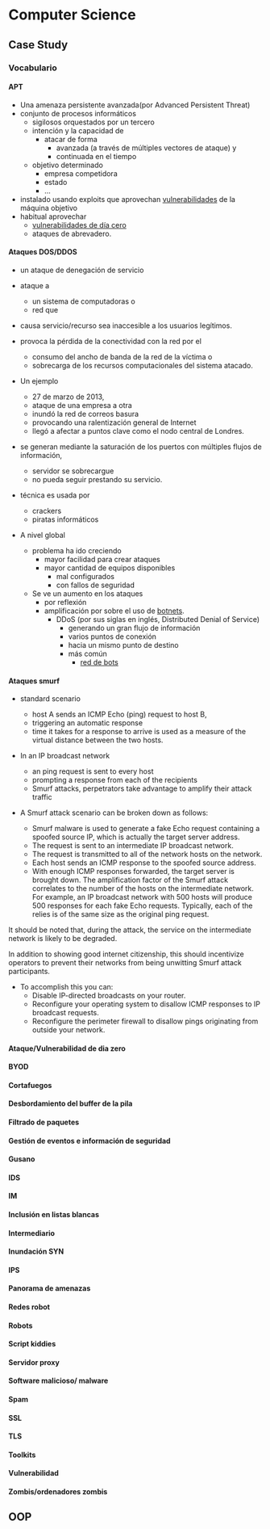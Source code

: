 # Computer Science

## Case Study

### Vocabulario

#### APT

-   Una amenaza persistente avanzada(por Advanced Persistent Threat)
-   conjunto de procesos informáticos
    -   sigilosos orquestados por un tercero
    -   intención y la capacidad de
        -   atacar de forma
            -   avanzada (a través de múltiples vectores de ataque) y
            -   continuada en el tiempo
    -   objetivo determinado
        -   empresa competidora
        -   estado
        -   ...
-   instalado usando exploits que aprovechan [vulnerabilidades](#vulnerabilidad) de la máquina objetivo
-   habitual aprovechar
    -   [vulnerabilidades de día cero](#ataquevulnerabilidad-de-dia-zero)
    -   ataques de abrevadero.

#### Ataques DOS/DDOS

-   un ataque de denegación de servicio
-   ataque a
    -   un sistema de computadoras o
    -   red que
-   causa servicio/recurso sea inaccesible a los usuarios legítimos.
-   provoca la pérdida de la conectividad con la red por el
    -   consumo del ancho de banda de la red de la víctima o
    -   sobrecarga de los recursos computacionales del sistema atacado.
-   Un ejemplo

    -   27 de marzo de 2013,
    -   ataque de una empresa a otra
    -   inundó la red de correos basura
    -   provocando una ralentización general de Internet
    -   llegó a afectar a puntos clave como el nodo central de Londres.

-   se generan mediante la saturación de los puertos con múltiples flujos de información,
    -   servidor se sobrecargue
    -   no pueda seguir prestando su servicio.
-   técnica es usada por
    -   crackers
    -   piratas informáticos
-   A nivel global
    -   problema ha ido creciendo
        -   mayor facilidad para crear ataques
        -   mayor cantidad de equipos disponibles
            -   mal configurados
            -   con fallos de seguridad
    -   Se ve un aumento en los ataques
        -   por reflexión
        -   amplificación por sobre el uso de [botnets](#zombisordenadores-zombis).
            -   DDoS (por sus siglas en inglés, Distributed Denial of Service)
                -   generando un gran flujo de información
                -   varios puntos de conexión
                -   hacia un mismo punto de destino
                -   más común
                    -   [red de bots](#zombisordenadores-zombis)

#### Ataques smurf

-   standard scenario

    -   host A sends an ICMP Echo (ping) request to host B,
    -   triggering an automatic response
    -   time it takes for a response to arrive is used as a measure of the virtual distance between the two hosts.

-   In an IP broadcast network

    -   an ping request is sent to every host
    -   prompting a response from each of the recipients
    -   Smurf attacks, perpetrators take advantage to amplify their attack traffic

-   A Smurf attack scenario can be broken down as follows:

    -   Smurf malware is used to generate a fake Echo request containing a spoofed source IP, which is actually the target server address.
    -   The request is sent to an intermediate IP broadcast network.
    -   The request is transmitted to all of the network hosts on the network.
    -   Each host sends an ICMP response to the spoofed source address.
    -   With enough ICMP responses forwarded, the target server is brought down.
        The amplification factor of the Smurf attack correlates to the number of the hosts on the intermediate network. For example, an IP broadcast network with 500 hosts will produce 500 responses for each fake Echo requests. Typically, each of the relies is of the same size as the original ping request.

It should be noted that, during the attack, the service on the intermediate network is likely to be degraded.

In addition to showing good internet citizenship, this should incentivize operators to prevent their networks from being unwitting Smurf attack participants.

-   To accomplish this you can:
    -   Disable IP-directed broadcasts on your router.
    -   Reconfigure your operating system to disallow ICMP responses to IP broadcast requests.
    -   Reconfigure the perimeter firewall to disallow pings originating from outside your network.

#### Ataque/Vulnerabilidad de dia zero

#### BYOD

#### Cortafuegos

#### Desbordamiento del buffer de la pila

#### Filtrado de paquetes

#### Gestión de eventos e información de seguridad

#### Gusano

#### IDS

#### IM

#### Inclusión en listas blancas

#### Intermediario

#### Inundación SYN

#### IPS

#### Panorama de amenazas

#### Redes robot

#### Robots

#### Script kiddies

#### Servidor proxy

#### Software malicioso/ malware

#### Spam

#### SSL

#### TLS

#### Toolkits

#### Vulnerabilidad

#### Zombis/ordenadores zombis

## OOP
